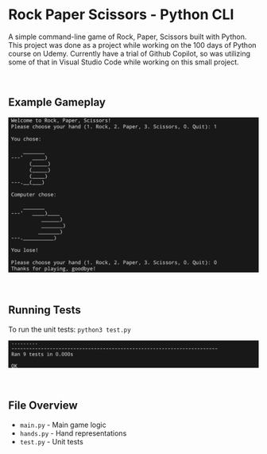 # Rock Paper Scissors - Python CLI

A simple command-line game of Rock, Paper, Scissors built with Python. This project was done as a project while working on the 100 days of Python course on Udemy. Currently have a trial of Github Copilot, so was utilizing some of that in Visual Studio Code while working on this small project.

<br>

## Example Gameplay

![screenshot](screenshot1.png)

<br>

## Running Tests

To run the unit tests:
`python3 test.py`

![screenshot](screenshot2.png)

<br>

## File Overview

- `main.py` - Main game logic
- `hands.py` - Hand representations
- `test.py` - Unit tests
